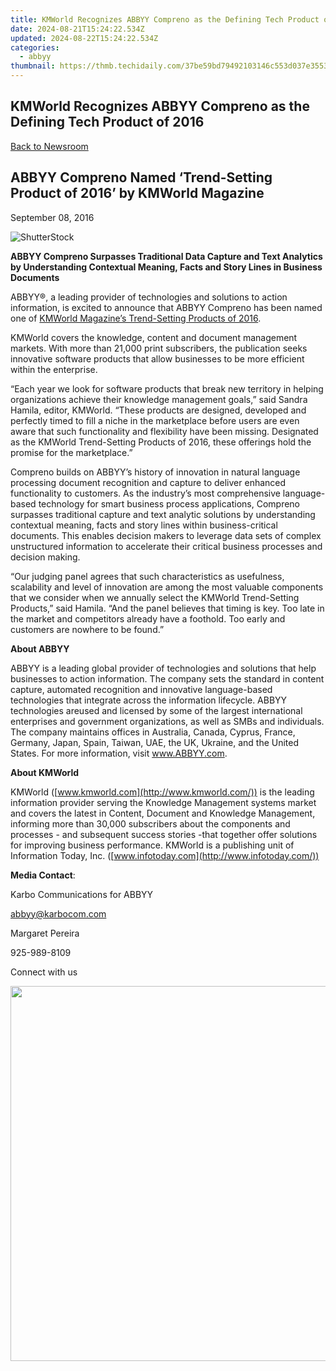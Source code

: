 ```yaml
---
title: KMWorld Recognizes ABBYY Compreno as the Defining Tech Product of 2016
date: 2024-08-21T15:24:22.534Z
updated: 2024-08-22T15:24:22.534Z
categories:
  - abbyy
thumbnail: https://thmb.techidaily.com/37be59bd79492103146c553d037e355365677b2067dd8fea4392e3520b311142.jpg
---
```


## KMWorld Recognizes ABBYY Compreno as the Defining Tech Product of 2016

[Back to Newsroom](https://tools.techidaily.com/abbyy/products/)

## ABBYY Compreno Named ‘Trend-Setting Product of 2016’ by KMWorld Magazine

September 08, 2016

![ShutterStock](https://content.abbyy.com/-/media/project/abbyy/abbyy/branchtemplates/shutterstock_1272462163_1296-x-729.jpg?h=729&iar=0&w=1296)

**ABBYY Compreno Surpasses Traditional Data Capture and Text Analytics by Understanding Contextual Meaning, Facts and Story Lines in Business Documents**

ABBYY®, a leading provider of technologies and solutions to action information, is excited to announce that ABBYY Compreno has been named one of [KMWorld Magazine’s Trend-Setting Products of 2016](http://www.kmworld.com/Articles/Editorial/Features/KMWorld-Trend-Setting-Products-of-2016-113140.aspx).

KMWorld covers the knowledge, content and document management markets. With more than 21,000 print subscribers, the publication seeks innovative software products that allow businesses to be more efficient within the enterprise.

“Each year we look for software products that break new territory in helping organizations achieve their knowledge management goals,” said Sandra Hamila, editor, KMWorld. “These products are designed, developed and perfectly timed to fill a niche in the marketplace before users are even aware that such functionality and flexibility have been missing. Designated as the KMWorld Trend-Setting Products of 2016, these offerings hold the promise for the marketplace.”

Compreno builds on ABBYY’s history of innovation in natural language processing document recognition and capture to deliver enhanced functionality to customers. As the industry’s most comprehensive language-based technology for smart business process applications, Compreno surpasses traditional capture and text analytic solutions by understanding contextual meaning, facts and story lines within business-critical documents. This enables decision makers to leverage data sets of complex unstructured information to accelerate their critical business processes and decision making.

“Our judging panel agrees that such characteristics as usefulness, scalability and level of innovation are among the most valuable components that we consider when we annually select the KMWorld Trend-Setting Products,” said Hamila. “And the panel believes that timing is key. Too late in the market and competitors already have a foothold. Too early and customers are nowhere to be found.”

**About ABBYY**

ABBYY is a leading global provider of technologies and solutions that help businesses to action information. The company sets the standard in content capture, automated recognition and innovative language-based technologies that integrate across the information lifecycle. ABBYY technologies areused and licensed by some of the largest international enterprises and government organizations, as well as SMBs and individuals. The company maintains offices in Australia, Canada, Cyprus, France, Germany, Japan, Spain, Taiwan, UAE, the UK, Ukraine, and the United States. For more information, visit www.ABBYY.com.

**About KMWorld**

KMWorld ([www.kmworld.com](http://www.kmworld.com/)) is the leading information provider serving the Knowledge Management systems market and covers the latest in Content, Document and Knowledge Management, informing more than 30,000 subscribers about the components and processes - and subsequent success stories -that together offer solutions for improving business performance. KMWorld is a publishing unit of Information Today, Inc. ([www.infotoday.com](http://www.infotoday.com/))

**Media Contact**:

Karbo Communications for ABBYY

abbyy@karbocom.com

Margaret Pereira

925-989-8109

Connect with us

<ins class="adsbygoogle"
     style="display:block"
     data-ad-format="autorelaxed"
     data-ad-client="ca-pub-7571918770474297"
     data-ad-slot="1223367746"></ins>



<ins class="adsbygoogle"
     style="display:block"
     data-ad-client="ca-pub-7571918770474297"
     data-ad-slot="8358498916"
     data-ad-format="auto"
     data-full-width-responsive="true"></ins>

<!-- affiliate ads begin -->
<a href="https://turtlebeacheu.sjv.io/c/5597632/1996818/23722" target="_top" id="1996818"><img src="//a.impactradius-go.com/display-ad/23722-1996818" border="0" alt="" width="600" height="600"/></a><img height="0" width="0" src="https://imp.pxf.io/i/5597632/1996818/23722" style="position:absolute;visibility:hidden;" border="0" />
<!-- affiliate ads end -->